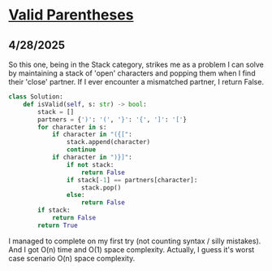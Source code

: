# [Valid Parentheses](https://neetcode.io/problems/validate-parentheses)

## 4/28/2025

So this one, being in the Stack category, strikes me as a problem I can solve by maintaining a stack of 'open' characters and popping them when I find their 'close' partner. If I ever encounter a mismatched partner, I return False.

```python
class Solution:
    def isValid(self, s: str) -> bool:
        stack = []
        partners = {')': '(', '}': '{', ']': '['}
        for character in s:
            if character in "({[":
                stack.append(character)
                continue
            if character in ")}]":
                if not stack:
                    return False
                if stack[-1] == partners[character]:
                    stack.pop()
                else:
                    return False
        if stack:
            return False
        return True
```

I managed to complete on my first try (not counting syntax / silly mistakes). And I got O(n) time and O(1) space complexity. Actually, I guess it's worst case scenario O(n) space complexity.
